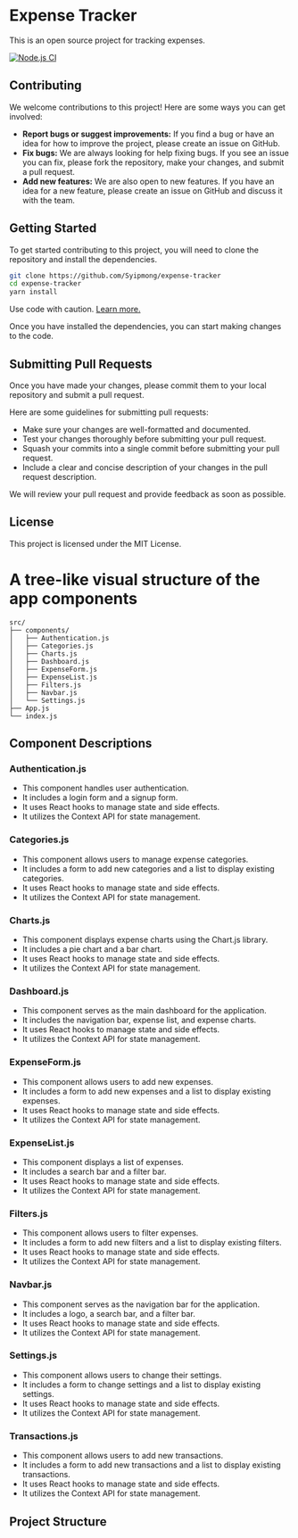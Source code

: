 # Expense Tracker

This is an open source project for tracking expenses.


[![Node.js CI](https://github.com/Syipmong/expense-tracker/actions/workflows/node.js.yml/badge.svg?branch=main)](https://github.com/Syipmong/expense-tracker/actions/workflows/node.js.yml)

## Contributing

We welcome contributions to this project! Here are some ways you can get involved:

- **Report bugs or suggest improvements:** If you find a bug or have an idea for how to improve the project, please create an issue on GitHub.
- **Fix bugs:** We are always looking for help fixing bugs. If you see an issue you can fix, please fork the repository, make your changes, and submit a pull request.
- **Add new features:** We are also open to new features. If you have an idea for a new feature, please create an issue on GitHub and discuss it with the team.

## Getting Started

To get started contributing to this project, you will need to clone the repository and install the dependencies.

```bash
git clone https://github.com/Syipmong/expense-tracker
cd expense-tracker
yarn install
```
Use code with caution. [Learn more.]('RADME.md')

Once you have installed the dependencies, you can start making changes to the code.

## Submitting Pull Requests

Once you have made your changes, please commit them to your local repository and submit a pull request.

Here are some guidelines for submitting pull requests:

- Make sure your changes are well-formatted and documented.
- Test your changes thoroughly before submitting your pull request.
- Squash your commits into a single commit before submitting your pull request.
- Include a clear and concise description of your changes in the pull request description.

We will review your pull request and provide feedback as soon as possible.

## License

This project is licensed under the MIT License.


# A tree-like visual structure of the app components

```
src/
├── components/
│   ├── Authentication.js
│   ├── Categories.js
│   ├── Charts.js
│   ├── Dashboard.js
│   ├── ExpenseForm.js
│   ├── ExpenseList.js
│   ├── Filters.js
│   ├── Navbar.js
│   └── Settings.js
├── App.js
└── index.js

```

## Component Descriptions

### Authentication.js
- This component handles user authentication.
- It includes a login form and a signup form.
- It uses React hooks to manage state and side effects.
- It utilizes the Context API for state management.

### Categories.js
- This component allows users to manage expense categories.
- It includes a form to add new categories and a list to display existing categories.
- It uses React hooks to manage state and side effects.
- It utilizes the Context API for state management.

### Charts.js
- This component displays expense charts using the Chart.js library.
- It includes a pie chart and a bar chart.
- It uses React hooks to manage state and side effects.
- It utilizes the Context API for state management.

### Dashboard.js
- This component serves as the main dashboard for the application.
- It includes the navigation bar, expense list, and expense charts.
- It uses React hooks to manage state and side effects.
- It utilizes the Context API for state management.

### ExpenseForm.js
- This component allows users to add new expenses.
- It includes a form to add new expenses and a list to display
  existing expenses.
- It uses React hooks to manage state and side effects.
- It utilizes the Context API for state management.

### ExpenseList.js
- This component displays a list of expenses.
- It includes a search bar and a filter bar.
- It uses React hooks to manage state and side effects.
- It utilizes the Context API for state management.

### Filters.js
- This component allows users to filter expenses.
- It includes a form to add new filters and a list to display existing filters.
- It uses React hooks to manage state and side effects.
- It utilizes the Context API for state management.

### Navbar.js
- This component serves as the navigation bar for the application.
- It includes a logo, a search bar, and a filter bar.
- It uses React hooks to manage state and side effects.
- It utilizes the Context API for state management.

### Settings.js
- This component allows users to change their settings.
- It includes a form to change settings and a list to display existing settings.
- It uses React hooks to manage state and side effects.
- It utilizes the Context API for state management.

### Transactions.js
- This component allows users to add new transactions.
- It includes a form to add new transactions and a list to display existing transactions.
- It uses React hooks to manage state and side effects.
- It utilizes the Context API for state management.

## Project Structure


